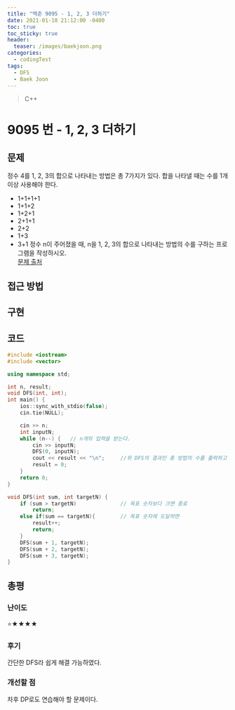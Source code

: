 ```yaml
---
title: "백준 9095 - 1, 2, 3 더하기"
date: 2021-01-10 21:12:00 -0400
toc: true
toc_sticky: true
header:
  teaser: /images/baekjoon.png
categories: 
  - codingTest
tags:
  - DFS
  - Baek Joon
---
```


> C++

9095 번 - 1, 2, 3 더하기
=============
 
## 문제
정수 4를 1, 2, 3의 합으로 나타내는 방법은 총 7가지가 있다. 합을 나타낼 때는 수를 1개 이상 사용해야 한다.
* 1+1+1+1
* 1+1+2
* 1+2+1
* 2+1+1
* 2+2
* 1+3
* 3+1
정수 n이 주어졌을 때, n을 1, 2, 3의 합으로 나타내는 방법의 수를 구하는 프로그램을 작성하시오.  
[문제 출처](https://www.acmicpc.net/problem/9095)

## 접근 방법

## 구현

## 코드
```c++
#include <iostream>
#include <vector>

using namespace std;

int n, result;
void DFS(int, int);
int main() {
	ios::sync_with_stdio(false);
	cin.tie(NULL);

	cin >> n;
	int inputN;
	while (n--) {	// n개의 입력을 받는다.
		cin >> inputN;
		DFS(0, inputN);
		cout << result << "\n";		//위 DFS의 결과인 총 방법의 수를 출력하고 0으로 초기화한다.
		result = 0;
	}
	return 0;
}

void DFS(int sum, int targetN) {
	if (sum > targetN)				// 목표 숫자보다 크면 종료
		return;
	else if(sum == targetN){		// 목표 숫자에 도달하면 
		result++;
		return;
	}
	DFS(sum + 1, targetN);
	DFS(sum + 2, targetN);
	DFS(sum + 3, targetN);
}
```
## 총평
### 난이도
⭐★★★★
### 후기
간단한 DFS라 쉽게 해결 가능하였다.
### 개선할 점
차후 DP로도 연습해야 할 문제이다.  